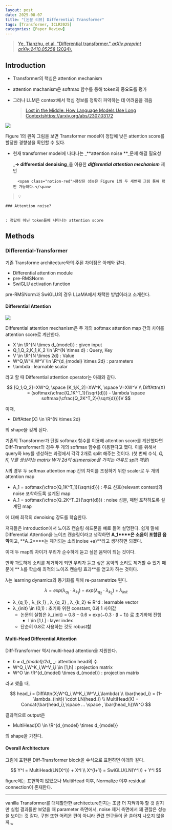 ```yaml
---
layout: post
date: 2025-08-07
title: "[논문 리뷰] Differential Transformer"
tags: [Transformer, ICLR2025]
categories: [Paper Review]
---
```


> [Ye, Tianzhu, et al. "Differential transformer." ](https://arxiv.org/abs/2410.05258)[_arXiv preprint arXiv:2410.05258_](https://arxiv.org/abs/2410.05258)[ (2024).](https://arxiv.org/abs/2410.05258)



## Introduction

- Transformer의 핵심은 attention mechanism
- attention machanism은 softmax 함수를 통해 token의 중요도를 평가
- 그러나 LLM은 context에서 핵심 정보를 정확히 파악하는 데 어려움을 겪음

	> [Lost in the Middle: How Language Models Use Long Contextshttps://arxiv.org/abs/2307.03172](https://arxiv.org/abs/2307.03172)


![](https://prod-files-secure.s3.us-west-2.amazonaws.com/542b861c-36a8-4051-84e5-8804b6728dba/9083ea56-691a-4752-ae26-47f403431ac8/image.png?X-Amz-Algorithm=AWS4-HMAC-SHA256&X-Amz-Content-Sha256=UNSIGNED-PAYLOAD&X-Amz-Credential=ASIAZI2LB46624KFSBKI%2F20250912%2Fus-west-2%2Fs3%2Faws4_request&X-Amz-Date=20250912T210112Z&X-Amz-Expires=3600&X-Amz-Security-Token=IQoJb3JpZ2luX2VjEL3%2F%2F%2F%2F%2F%2F%2F%2F%2F%2FwEaCXVzLXdlc3QtMiJIMEYCIQCa0WKTZ39Lh%2BXzODcWBYRKNTY4mfAqGBXr7kFpvR6PgwIhALy7LX4gzMFX8c2Rucv8K2AwF2Wiyw%2BjDEUb0d6%2Bq9RHKv8DCDYQABoMNjM3NDIzMTgzODA1IgzYLEjTktvuOBJkGX0q3AOBFXnKcaouJ2VylZhpvlU2yA3RAbLxNUK%2Fmb2eK5gYlZb36WE2BgpFEZ%2BeEQxBgufgrdVCb9%2BJ%2BvUMDdvuxpqUJudr5DE3o3eno4T9w1KdK1yjmX5J2M3uo6NUj21PFMLEwwa7l08RIFRCm8W1aVBYD49LRTb1ymgPGVeRLCwFNMcP35ldrH1Y%2BUpnKHOUtCAs4yh9hsF3jfYvZ3H0WOxreqLisNuUcEp5ISb2LaealydYm64N28cdmys2i3YAQ219tDehvqPj1tukT9z2fK2iAJSVMmnqZ2xaIsrbWy7StYo6CnlnwreyE%2BEC7SmT2QNrTFmAHsHHEUAY5%2BIvBzGRR4Yk5kQroxmxqFR%2Fzz3I5n5FN6IWZtIcpKMndiEYaVlcoW57MLJ42rhtqg6GSCQkSXB%2FWNaYX9VOuzTHdkzn2Vu5MTf0aiFsQo1S3frkFkgr8RE7MFNsNUsn5VzkVKxYcXuDjLnGJqBudlBn%2FpIadRke52LC%2FduInOqwyF1q589c7cqXrIjToApvhwm0ZREnRK2rHbJygCyY3uyYuZheVYH6GwaBsC3EwS1c1%2B69z5uXOEdpyAHm1fLFqDot4aiwmJr8thLo7PvhBdBikhXnPjzavV6xeCOkNKoJRDDxi5LGBjqkAXp4J9UUhs3skAhXZDawLy85w%2FODv%2FFQGhfu8XrkKTi7KvywaxLBM%2B4Gw6HWfQ0IVlewJQDdFQy4NzdokCD3itI88Hn1J1ziBdrUKDYPr6apR1aIaeZEfpJhfTnmdQDPsqnnqWi7xrvsv5c40V3TAQ1ymStLK3jVWbN0Ipm5c2Cj0zWpSctNfVF%2BW0URlUplb%2FxF5DZ9FD0Bxfzt0vCFOrkYWv6D&X-Amz-Signature=7a99e13ebd943f4d14cf36d09fb901b07fb4f1366f005e02d223d1c4c4e9de53&X-Amz-SignedHeaders=host&x-amz-checksum-mode=ENABLED&x-id=GetObject)


Figure 1의 왼쪽 그림을 보면 Transformer model이 정답에 낮은 attention score를 할당한 경향성을 확인할 수 있다.

- 현재 transformer model에 나타나는 _**attention noise **_문제 해결 필요성

	_**→ differential denoising**_을 이용한 _**differential attention mechanism**_ 제안


		<span class="notion-red">향상된 성능은 Figure 1의 두 세번째 그림 통해 확인 가능하다.</span>


> 💡 


	### Attention noise?


	: 정답이 아닌 token들에 나타나는 attention score



## Methods



### Differential-Transformer


기존 Transforme architecture와의 주된 차이점은 아래와 같다.

- Differential attention module
- pre-RMSNorm
- SwiGLU activation function

pre-RMSNorm과 SwiGLU의 경우 LLaMA에서 채택한 방법이라고 소개한다.



#### Differential Attention


![](https://prod-files-secure.s3.us-west-2.amazonaws.com/542b861c-36a8-4051-84e5-8804b6728dba/116d70b2-1963-4810-9167-f4c7d8a06e8f/image.png?X-Amz-Algorithm=AWS4-HMAC-SHA256&X-Amz-Content-Sha256=UNSIGNED-PAYLOAD&X-Amz-Credential=ASIAZI2LB46624KFSBKI%2F20250912%2Fus-west-2%2Fs3%2Faws4_request&X-Amz-Date=20250912T210112Z&X-Amz-Expires=3600&X-Amz-Security-Token=IQoJb3JpZ2luX2VjEL3%2F%2F%2F%2F%2F%2F%2F%2F%2F%2FwEaCXVzLXdlc3QtMiJIMEYCIQCa0WKTZ39Lh%2BXzODcWBYRKNTY4mfAqGBXr7kFpvR6PgwIhALy7LX4gzMFX8c2Rucv8K2AwF2Wiyw%2BjDEUb0d6%2Bq9RHKv8DCDYQABoMNjM3NDIzMTgzODA1IgzYLEjTktvuOBJkGX0q3AOBFXnKcaouJ2VylZhpvlU2yA3RAbLxNUK%2Fmb2eK5gYlZb36WE2BgpFEZ%2BeEQxBgufgrdVCb9%2BJ%2BvUMDdvuxpqUJudr5DE3o3eno4T9w1KdK1yjmX5J2M3uo6NUj21PFMLEwwa7l08RIFRCm8W1aVBYD49LRTb1ymgPGVeRLCwFNMcP35ldrH1Y%2BUpnKHOUtCAs4yh9hsF3jfYvZ3H0WOxreqLisNuUcEp5ISb2LaealydYm64N28cdmys2i3YAQ219tDehvqPj1tukT9z2fK2iAJSVMmnqZ2xaIsrbWy7StYo6CnlnwreyE%2BEC7SmT2QNrTFmAHsHHEUAY5%2BIvBzGRR4Yk5kQroxmxqFR%2Fzz3I5n5FN6IWZtIcpKMndiEYaVlcoW57MLJ42rhtqg6GSCQkSXB%2FWNaYX9VOuzTHdkzn2Vu5MTf0aiFsQo1S3frkFkgr8RE7MFNsNUsn5VzkVKxYcXuDjLnGJqBudlBn%2FpIadRke52LC%2FduInOqwyF1q589c7cqXrIjToApvhwm0ZREnRK2rHbJygCyY3uyYuZheVYH6GwaBsC3EwS1c1%2B69z5uXOEdpyAHm1fLFqDot4aiwmJr8thLo7PvhBdBikhXnPjzavV6xeCOkNKoJRDDxi5LGBjqkAXp4J9UUhs3skAhXZDawLy85w%2FODv%2FFQGhfu8XrkKTi7KvywaxLBM%2B4Gw6HWfQ0IVlewJQDdFQy4NzdokCD3itI88Hn1J1ziBdrUKDYPr6apR1aIaeZEfpJhfTnmdQDPsqnnqWi7xrvsv5c40V3TAQ1ymStLK3jVWbN0Ipm5c2Cj0zWpSctNfVF%2BW0URlUplb%2FxF5DZ9FD0Bxfzt0vCFOrkYWv6D&X-Amz-Signature=efb635ddbe400191c64af75f348164e077fbc9cec8f0f1952234332e5c908797&X-Amz-SignedHeaders=host&x-amz-checksum-mode=ENABLED&x-id=GetObject)


Differential attention mechanism은 두 개의 softmax attention map 간의 차이를 attention score로 계산한다.

- X \in \R^{N \times d\_{model}} : given input
- Q\_1,Q\_2,K\_1,K\_2 \in \R^{N \times d} : Query, Key
- V \in \R^{N \times 2d} : Value
- W^Q,W^K,W^V \in \R^{d\_{model} \times 2d} : parameters
- \lambda : learnable scalar

라고 할 때 Differential attention operator는 아래와 같다.


$$
[Q_1;Q_2]=XW^Q, \space [K_1;K_2]=XW^K, \space V=XW^V \\
DiffAttn(X) = (softmax(\cfrac{Q_1K^T_1}{\sqrt{d}}) - \lambda \space softmax(\cfrac{Q_2K^T_2}{\sqrt{d}}))V
$$


이때,

- DiffAtten(X) \in \R^{N \times 2d}

의 shape을 갖게 된다.


기존의 Transformer가 단일 softmax 함수를 이용해 attention score를 계산했다면 Diff-Transformer의 경우 두 개의 softmax 함수를 이용한다고 했다. 이를 위해서 query와 key를 생성하는 과정에서 각각 2개로 split 해주는 것이다. <span class="notion-red">(첫 번째 수식, </span><span class="notion-red">_Q, K, V를 생성하는 matrix W가 2d의 dismension을 가지는 이유도 split 때문_</span><span class="notion-red">)</span>


 λ의 경우 두 softmax attention map 간의 차이를 조정하기 위한 scaler로 두 개의 attention map

- A\_1 = softmax(\cfrac{Q\_1K^T\_1}{\sqrt{d}}) : 주요 신호(relevant context)와 noise 포착하도록 설계된 map
- A\_1 = softmax(\cfrac{Q\_2K^T\_2}{\sqrt{d}}) : noise 성분, 패턴 포착하도록 설계된 map 

에 대해 최적의 denoising 강도를 학습한다.


저자들은 introduction에서 노이즈 캔슬링 헤드폰을 예로 들어 설명한다. 쉽게 말해 Differential Attention을 노이즈 캔슬링이라고 생각하면 **A\_1****은 소음이 포함된 음악**이고, **A\_2****는 제거되는 소리(noise +a)**라고 생각하면 되겠다. 


이때 두 map의 차이가 우리가 순수하게 듣고 싶은 음악이 되는 것이다. 


만약 과도하게 소리를 제거하게 되면 우리가 듣고 싶은 음악의 소리도 제거할 수 있기 때문에 ** λ를 학습해 최적의 노이즈 캔슬링 효과**를 얻고자 하는 것이다.


λ는 learning dynamics와 동기화를 위해 re-parametrize 된다.


$$
\lambda = exp(\lambda_{q_1} \cdot \lambda_{k_1}) - exp(\lambda_{q_2} \cdot \lambda_{k_2}) + \lambda_{init}
$$

- λ\_{q\_1} , λ\_{k\_1} , λ\_{q\_2} , λ\_{k\_2} ∈ R^d : learnable vector
- λ\_{init} \in (0,1) : 초기화 위한 constant, 0과 1 사이값
	- 논문의 실험은 λ\_{init} = 0.8 − 0.6 × exp(−0.3 · (l − 1)) 로 초기화해 진행
		- l \in [1,L] : layer index
	- 단순히 0.8로 사용하는 것도 robust함


#### **Multi-Head Differential Attention**


Diff-Transformer 역시 multi-head attention을 지원한다.

- _h = d\_{model}/2d__ _: attention head의 수
- W^Q\_i,W^K\_i,W^V\_i,i \in [1,h] : projection matrix
- W^O \in \R^{d\_{model} \times d\_{model}} : projection matrix

라고 했을 때,


$$
head_i = DiffAttn(X;W^Q_i,W^K_i,W^V_i,\lambda) \\
\bar{head_i} = (1-\lambda_{init}) \cdot LN(head_i) \\
MultiHead(X) = Concat(\bar{head_i},\space ... \space , \bar{head_h})W^O
$$


결과적으로 output은

- MultiHead(X) \in \R^{d\_{model} \times d\_{model}}

의 shape을 가진다.



#### Overall Architecture


그림에 표현된 Diff-Transformer block을 수식으로 표현하면 아래와 같다.


$$
Y^l = MultiHead(LN(X^l)) + X^l \\
X^{l+1} = SwiGLU(LN(Y^l)) + Y^l
$$


figure에는 표현하지 않았으나 MultiHead 이후, Normalize 이후 residual connection이 존재한다.


---


vanilla Transformer를 대체할만한 architecture인지는 조금 더 지켜봐야 할 것 같지만 실험 결과들만 보았을 때 parameter 측면에서, noise 제거 측면에서 꽤 괜찮은 성능을 보이는 것 같다. 구현 또한 어려운 편이 아니라 관련 연구들이 곧 쏟아져 나오지 않을까,,,

